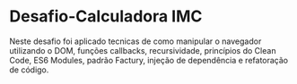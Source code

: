 # Desafio-Calculadora IMC
Neste desafio foi aplicado tecnicas de como manipular o navegador utilizando o DOM, funções callbacks, recursividade, princípios do Clean Code, ES6 Modules, padrão Factury, injeção de dependência e refatoração de código.  